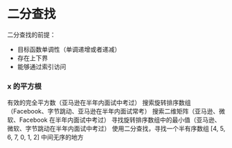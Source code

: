# 二分查找
二分查找的前提：
- 目标函数单调性（单调递增或者递减）
- 存在上下界
- 能够通过索引访问


### x 的平方根


有效的完全平方数（亚马逊在半年内面试中考过）
搜索旋转排序数组（Facebook、字节跳动、亚马逊在半年内面试常考）
搜索二维矩阵（亚马逊、微软、Facebook 在半年内面试中考过）
寻找旋转排序数组中的最小值（亚马逊、微软、字节跳动在半年内面试中考过）
使用二分查找，寻找一个半有序数组 [4, 5, 6, 7, 0, 1, 2] 中间无序的地方